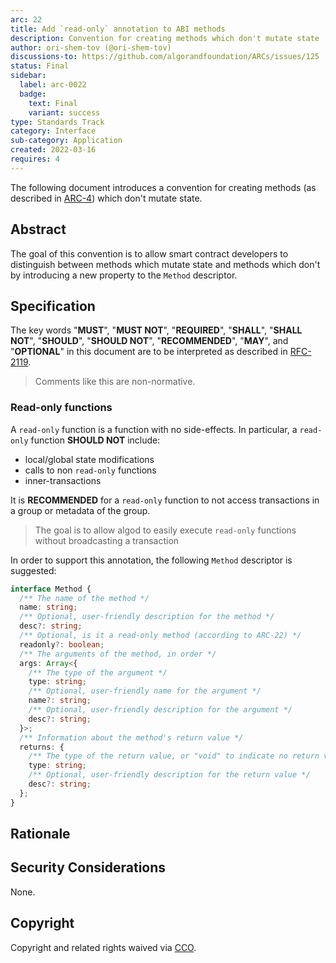 ```yaml
---
arc: 22
title: Add `read-only` annotation to ABI methods
description: Convention for creating methods which don't mutate state
author: ori-shem-tov (@ori-shem-tov)
discussions-to: https://github.com/algorandfoundation/ARCs/issues/125
status: Final
sidebar:
  label: arc-0022
  badge:
    text: Final
    variant: success
type: Standards Track
category: Interface
sub-category: Application
created: 2022-03-16
requires: 4
---
```


The following document introduces a convention for creating methods (as described in [ARC-4](/standards/arcs/arc-0004)) which don't mutate state.

## Abstract

The goal of this convention is to allow smart contract developers to distinguish between methods which mutate state and methods which don't by introducing a new property to the `Method` descriptor.

## Specification

The key words "**MUST**", "**MUST NOT**", "**REQUIRED**", "**SHALL**", "**SHALL NOT**", "**SHOULD**", "**SHOULD NOT**", "**RECOMMENDED**", "**MAY**", and "**OPTIONAL**" in this document are to be interpreted as described in <a href="https://www.ietf.org/rfc/rfc2119.txt">RFC-2119</a>.

> Comments like this are non-normative.

### Read-only functions

A `read-only` function is a function with no side-effects. In particular, a `read-only` function **SHOULD NOT** include:

- local/global state modifications
- calls to non `read-only` functions
- inner-transactions

It is **RECOMMENDED** for a `read-only` function to not access transactions in a group or metadata of the group.

> The goal is to allow algod to easily execute `read-only` functions without broadcasting a transaction

In order to support this annotation, the following `Method` descriptor is suggested:

```typescript
interface Method {
  /** The name of the method */
  name: string;
  /** Optional, user-friendly description for the method */
  desc?: string;
  /** Optional, is it a read-only method (according to ARC-22) */
  readonly?: boolean;
  /** The arguments of the method, in order */
  args: Array<{
    /** The type of the argument */
    type: string;
    /** Optional, user-friendly name for the argument */
    name?: string;
    /** Optional, user-friendly description for the argument */
    desc?: string;
  }>;
  /** Information about the method's return value */
  returns: {
    /** The type of the return value, or "void" to indicate no return value. */
    type: string;
    /** Optional, user-friendly description for the return value */
    desc?: string;
  };
}
```

## Rationale

## Security Considerations

None.

## Copyright

Copyright and related rights waived via <a href="https://creativecommons.org/publicdomain/zero/1.0/">CCO</a>.
